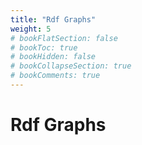 ```yaml
---
title: "Rdf Graphs"
weight: 5
# bookFlatSection: false
# bookToc: true
# bookHidden: false
# bookCollapseSection: true
# bookComments: true
---
```


# Rdf Graphs
